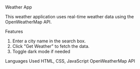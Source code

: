 Weather App

This weather application uses real-time weather data using the OpenWeatherMap API.

Features
1) Enter a city name in the search box.  
2) Click "Get Weather" to fetch the data. 
3) Toggle dark mode if needed

Languages Used
HTML, CSS, JavaScript
OpenWeatherMap API
